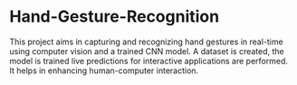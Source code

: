 # Hand-Gesture-Recognition
This project aims in capturing and recognizing hand gestures in real-time using computer vision and a trained CNN model. A dataset is created, the model is trained live predictions for interactive applications are performed. It helps in enhancing human-computer interaction.
